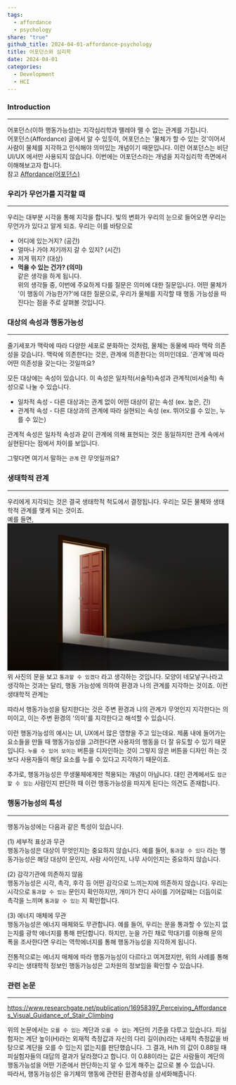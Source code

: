 ```yaml
---  
tags:  
  - affordance  
  - psychology  
share: "true"  
github_title: 2024-04-01-affordance-psychology  
title: 어포던스와 심리학  
date: 2024-04-01  
categories:  
  - Development  
  - HCI  
---  
```

### Introduction  
---  
어포던스(이하 행동가능성)는 지각심리학과 뗄레야 뗄 수 없는 관계를 가집니다.   
어포던스(Affordance) 글에서 알 수 있듯이, 어포던스는 '물체가 할 수 있는 것'이어서 사람이 물체를 지각하고 인식해야 의미있는 개념이기 때문입니다. 이런 어포던스는 비단 UI/UX 에서만 사용되지 않습니다. 이번에는 어포던스라는 개념을 지각심리학 측면에서 이해해보고자 합니다.  
참고 [Affordance(어포던스)](../../development/hci/Affordance(어포던스))  
### 우리가 무언가를 지각할 때  
---  
  우리는 대부분 시각을 통해 지각을 합니다. 빛의 변화가 우리의 눈으로 들어오면 우리는 무언가가 있다고 알게 되죠. 우리는 이를 바탕으로   
- 어디에 있는거지? (공간)  
- 얼마나 가야 저기까지 갈 수 있지? (시간)  
- 저게 뭐지? (대상)  
- **먹을 수 있는 건가? (의미)**  
같은 생각을 하게 됩니다.   
  위의 생각들 중, 이번에 주요하게 다를 질문은 의미에 대한 질문입니다. 어떤 물체가 '이 행동이 가능한가?'에 대한 질문으로, 우리가 물체를 지각할 때 행동 가능성을 따진다는 점을 주로 살펴볼 것입니다.  
    
### 대상의 속성과 행동가능성  
---  
줄기세포가 맥락에 따라 다양한 세포로 분화하는 것처럼, 물체는 동물에 따라 맥락 의존성을 갖습니다. 맥락에 의존한다는 것은, 관계에 의존한다는 의미인데요. '관계'에 따라 어떤 의존성을 갖는다는 것일까요?  
    
  모든 대상에는 속성이 있습니다. 이 속성은 일차적(서술적)속성과 관계적(비서술적) 속성으로 나눌 수 있습니다.  
  
- 일차적 속성 - 다른 대상과는 관계 없이 어떤 대상이 같는 속성 (ex. 높은, 긴)  
- 관계적 속성 - 다른 대상과의 관계에 따라 실현되는 속성 (ex. 뛰어오를 수 있는, 누를 수 있는)  
  
관계적 속성은 일차적 속성과 같이 관계에 의해 표현되는 것은 동일하지만 관계 속에서 실현된다는 점에서 차이를 보입니다.   
    
그렇다면 여기서 말하는 `관계` 란 무엇일까요?  
  
### 생태학적 관계  
---  
  우리에게 지각되는 것은 결국 생태학적 척도에서 결정됩니다. 우리는 모든 물체와 생태학적 관계를 맺게 되는 것이죠.  
  예를 들면,  
  ![Pasted image 20240331202352.png](/assets/img/posts/Pasted%20image%2020240331202352.png)  
위 사진의 문을 보고 `통과할 수 있겠다` 라고 생각하는 것입니다. 모양이 네모낳구나라고 생각하는 것과는 달리, 행동 가능성에 의하여 환경과 나의 관계를 지각하는 것이죠. 이런 생태학적 관계는   
  
따라서 행동가능성을 탐지한다는 것은 주변 환경과 나의 관계가 무엇인지 지각한다는 의미이고, 이는 주변 환경의 '의미'를 지각한다고 해석할 수 있습니다.  
  
이런 행동가능성의 예시는 UI, UX에서 많은 영향을 주고 있는데요. 제품 내에 들어가는 요소들을 만들 때 행동가능성을 고려한다면 사용자의 행동을 더 잘 유도할 수 있기 때문입니다. `누를 수 있어 보이는` 버튼을 디자인하는 것이 그렇지 않은 버튼을 디자인 하는 것보다 사용자들이 해당 요소를 누를 수 있다고 지각하기 때문이죠.  
  
추가로, 행동가능성은 무생물체에게만 적용되는 개념이 아닙니다. 대인 관계에서도 `접근 할 수 있는` 사람인지 판단하 때 이런 행동가능성을 따지게 된다는 의견도 존재합니다.  
  
### 행동가능성의 특성  
---  
행동가능성에는 다음과 같은 특성이 있습니다.  
  
(1) 세부적 표상과 무관  
행동가능성은 대상이 무엇인지는 중요하지 않습니다. 예를 들어, `통과할 수 있다` 라는 행동가능성은 해당 대상이 문인지, 사람 사이인지, 나무 사이인지는 중요하지 않습니다.  
  
(2) 감각기관에 의존하지 않음  
행동가능성은 시각, 촉각, 후각 등 어떤 감각으로 느끼는지에 의존하지 않습니다. 우리는 시각으로 `통과할 수 있는` 문인지 확인하지만, 개미가 잔디 사이를 기어갈때는 더듬이로 촉각을 느끼며 `통과할 수 있는` 지 확인합니다.  
  
(3) 에너지 매체에 무관  
행동가능성은 에너지 매체와도 무관합니다. 예를 들어, 우리는 문을 통과할 수 있는지 없는지를 광학 에너지를 통해 판단합니다. 하지만, 눈을 가린 채로 막대기를 이용해 문의 폭을 조사한다면 우리는 역학에너지를 통해 행동가능성을 지각하게 됩니다.  
  
전통적으로는 에너지 매체에 따라 행동가능성이 다르다고 여겨졌지만, 위의 사례를 통해 우리는 생태학적 정보인 행동가능성은 고차원의 정보임을 확인할 수 있습니다.  
  
### 관련 논문  
---  
https://www.researchgate.net/publication/16958397_Perceiving_Affordances_Visual_Guidance_of_Stair_Climbing  
  
위의 논문에서는 `오를 수 있는` 계단과 `오를 수 없는` 계단의 기준을 다루고 있습니다. 피실험자는 계단 높이(H)라는 외재적 측정값과 자신의 다리 길이(h)라는 내제적 측정값을 바탕으로 계단을 오를 수 있는지 없는지를 판단했습니다. 그 결과, H/h 의 값이 0.88일 때 피실험자들의 대답의 결과가 달라졌다고 합니다. 이 0.88이라는 값은 사람들이 계단의 행동가능성을 어떤 기준에서 판단하는지 알 수 있게 해주는 값으로 볼 수 있습니다.  
따라서, 행동가능성은 유기체의 행동에 관련된 환경속성을 상세화해줍니다.   
  
